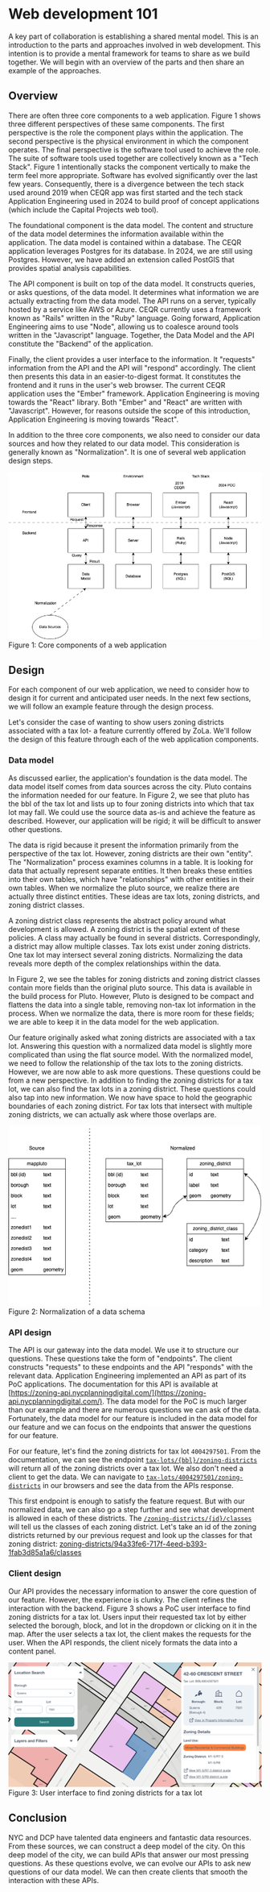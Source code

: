 # Web development 101
A key part of collaboration is establishing a shared mental model. This is an introduction to the parts and approaches involved in web development.
This intention is to provide a mental framework for teams to share as we build together. We will begin with an overview of the parts and then share an example of the approaches.

## Overview
There are often three core components to a web application. Figure 1 shows three different perspectives of these same components. The first perspective is the role the component plays within the application. The second perspective is the physical environment in which the component operates. The final perspective is the software tool used to achieve the role. The suite of software tools used together are collectively known as a "Tech Stack". Figure 1 intentionally stacks the component vertically to make the term feel more appropriate. Software has evolved significantly over the last few years. Consequently, there is a divergence between the tech stack used around 2019 when CEQR app was first started and the tech stack Application Engineering used in 2024 to build proof of concept applications (which include the Capital Projects web tool).

The foundational component is the data model. The content and structure of the data model determines the information available within the application. The data model is contained within a database. The CEQR application leverages Postgres for its database. In 2024, we are still using Postgres. However, we have added an extension called PostGIS that provides spatial analysis capabilities. 

The API component is built on top of the data model. It constructs queries, or asks questions, of the data model. It determines what information we are actually extracting from the data model. The API runs on a server, typically hosted by a service like AWS or Azure. CEQR currently uses a framework known as "Rails" written in the "Ruby" language. Going forward, Application Engineering aims to use "Node", allowing us to coalesce around tools written in the "Javascript" language. Together, the Data Model and the API constitute the "Backend" of the application. 

Finally, the client provides a user interface to the information. It "requests" information from the API and the API will "respond" accordingly. The client then presents this data in an easier-to-digest format. It constitutes the frontend and it runs in the user's web browser. The current CEQR application uses the "Ember" framework. Application Engineering is moving towards the "React" library. Both "Ember" and "React" are written with "Javascript". However, for reasons outside the scope of this introduction, Application Engineering is moving towards "React".

In addition to the three core components, we also need to consider our data sources and how they related to our data model. This consideration is generally known as "Normalization". It is one of several web application design steps.

![Application components](./diagrams/moving-part.drawio.png)   
Figure 1: Core components of a web application

## Design
For each component of our web application, we need to consider how to design it for current and anticipated user needs. In the next few sections, we will follow an example feature through the design process.

Let's consider the case of wanting to show users zoning districts associated with a tax lot- a feature currently offered by ZoLa. We'll follow the design of this feature through each of the web application components.

### Data model

As discussed earlier, the application's foundation is the data model. The data model itself comes from data sources across the city. Pluto contains the information needed for our feature.
In Figure 2, we see that pluto has the bbl of the tax lot and lists up to four zoning districts into which that tax lot may fall. We could use the source data as-is and achieve the feature as described. However, our application will be rigid; it will be difficult to answer other questions. 

The data is rigid because it present the information primarily from the perspective of the tax lot. However, zoning districts are their own "entity". The "Normalization" process examines columns in a table. It is looking for data that actually represent separate entities. It then breaks these entities into their own tables, which have "relationships" with other entities in their own tables. When we normalize the pluto source, we realize there are actually three distinct entities. These ideas are tax lots, zoning districts, and zoning district classes.

A zoning district class represents the abstract policy around what development is allowed. A zoning district is the spatial extent of these policies. A class may actually be found in several districts. Correspondingly, a district may allow multiple classes. Tax lots exist under zoning districts. One tax lot may intersect several zoning districts. Normalizing the data reveals more depth of the complex relationships within the data.

In Figure 2, we see the tables for zoning districts and zoning district classes contain more fields than the original pluto source. This data is available in the build process for Pluto. However, Pluto is designed to be compact and flattens the data into a single table, removing non-tax lot information in the process. When we normalize the data, there is more room for these fields; we are able to keep it in the data model for the web application.

Our feature originally asked what zoning districts are associated with a tax lot. Answering this question with a normalized data model is slightly more complicated than using the flat source model. With the normalized model, we need to follow the relationship of the tax lots to the zoning districts. However, we are now able to ask more questions. These questions could be from a new perspective. In addition to finding the zoning districts for a tax lot, we can also find the tax lots in a zoning district. These questions could also tap into new information. We now have space to hold the geographic boundaries of each zoning district. For tax lots that intersect with multiple zoning districts, we can actually ask where those overlaps are.


![Normalization example](./diagrams/normalization-example.drawio.png)   
Figure 2: Normalization of a data schema

### API design

The API is our gateway into the data model. We use it to structure our questions. These questions take the form of "endpoints". The client constructs "requests" to these endpoints and the API "responds" with the relevant data. Application Engineering implemented an API as part of its PoC applications. The documentation for this API is available at [https://zoning-api.nycplanningdigital.com/](https://zoning-api.nycplanningdigital.com/). The data model for the PoC is much larger than our example and there are numerous questions we can ask of the data. Fortunately, the data model for our feature is included in the data model for our feature and we can focus on the endpoints that answer the questions for our feature.

For our feature, let's find the zoning districts for tax lot `4004297501`. From the documentation, we can see the endpoint [`tax-lots/{bbl}/zoning-districts`](https://zoning-api.nycplanningdigital.com/#tag/Zoning-Districts/operation/findZoningDistrictsByTaxLotBbl) will return all of the zoning districts over a tax lot. We also don't need a client to get the data. We can navigate to [`tax-lots/4004297501/zoning-districts`](https://zoning-api.nycplanningdigital.com/api/tax-lots/4004297501/zoning-districts) in our browsers and see the data from the APIs response.

This first endpoint is enough to satisfy the feature request. But with our normalized data, we can also go a step further and see what development is allowed in each of these districts. The [`/zoning-districts/{id}/classes`](https://zoning-api.nycplanningdigital.com/#tag/Zoning-Districts/operation/findZoningDistrictClassesByZoningDistrictId) will tell us the classes of each zoning district. Let's take an id of the zoning districts returned by our previous request and look up the classes for that zoning district: [zoning-districts/94a33fe6-717f-4eed-b393-1fab3d85a1a6/classes](https://zoning-api.nycplanningdigital.com/api/zoning-districts/94a33fe6-717f-4eed-b393-1fab3d85a1a6/classes)

### Client design

Our API provides the necessary information to answer the core question of our feature. However, the experience is clunky. The client refines the interaction with the backend. Figure 3 shows a PoC user interface to find zoning districts for a tax lot. Users input their requested tax lot by either selected the borough, block, and lot in the dropdown or clicking on it in the map. After the user selects a tax lot, the client makes the requests for the user. When the API responds, the client nicely formats the data into a content panel.

![user interface example](./diagrams/client-example.png)   
Figure 3: User interface to find zoning districts for a tax lot

## Conclusion

NYC and DCP have talented data engineers and fantastic data resources. From these sources, we can construct a deep model of the city. On this deep model of the city, we can build APIs that answer our most pressing questions. As these questions evolve, we can evolve our APIs to ask new questions of our data model. We can then create clients that smooth the interaction with these APIs.

